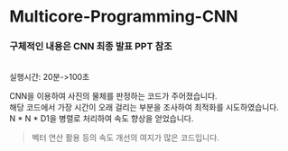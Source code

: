 # Multicore-Programming-CNN

<h3>구체적인 내용은 CNN 최종 발표 PPT 참조</h3><br>
실행시간: 20분->100초<br>

CNN을 이용하여 사진의 물체를 판정하는 코드가 주어졌습니다.<br>
해당 코드에서 가장 시간이 오래 걸리는 부분을 조사하여 최적화를 시도하였습니다.<br>
N * N * D1을 병렬로 처리하여 속도 향상을 얻었습니다.<br>

>벡터 연산 활용 등의 속도 개선의 여지가 많은 코드입니다.
